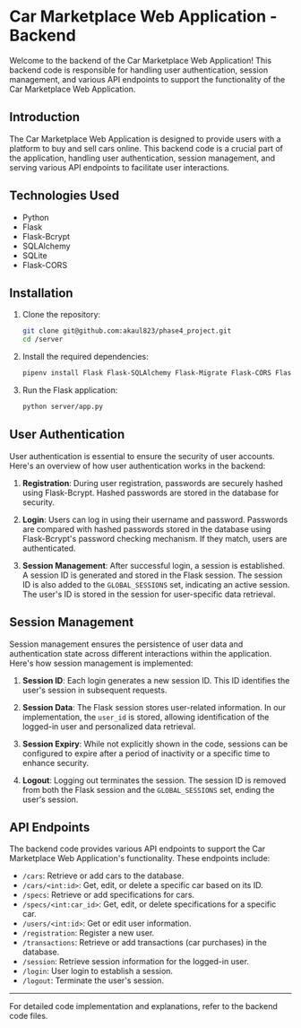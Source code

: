 # Car Marketplace Web Application - Backend

Welcome to the backend of the Car Marketplace Web Application! This backend code is responsible for handling user authentication, session management, and various API endpoints to support the functionality of the Car Marketplace Web Application.

## Introduction

The Car Marketplace Web Application is designed to provide users with a platform to buy and sell cars online. This backend code is a crucial part of the application, handling user authentication, session management, and serving various API endpoints to facilitate user interactions.

## Technologies Used

- Python
- Flask
- Flask-Bcrypt
- SQLAlchemy
- SQLite
- Flask-CORS

## Installation

1. Clone the repository:
   ```sh
   git clone git@github.com:akaul823/phase4_project.git
   cd /server
   ```

2. Install the required dependencies:
   ```sh
   pipenv install Flask Flask-SQLAlchemy Flask-Migrate Flask-CORS Flask-Bcrypt SQLAlchemy sqlalchemy-serializer
   ```

3. Run the Flask application:
   ```sh
   python server/app.py
   ```

## User Authentication

User authentication is essential to ensure the security of user accounts. Here's an overview of how user authentication works in the backend:

1. **Registration**: During user registration, passwords are securely hashed using Flask-Bcrypt. Hashed passwords are stored in the database for security.

2. **Login**: Users can log in using their username and password. Passwords are compared with hashed passwords stored in the database using Flask-Bcrypt's password checking mechanism. If they match, users are authenticated.

3. **Session Management**: After successful login, a session is established. A session ID is generated and stored in the Flask session. The session ID is also added to the `GLOBAL_SESSIONS` set, indicating an active session. The user's ID is stored in the session for user-specific data retrieval.

## Session Management

Session management ensures the persistence of user data and authentication state across different interactions within the application. Here's how session management is implemented:

1. **Session ID**: Each login generates a new session ID. This ID identifies the user's session in subsequent requests.

2. **Session Data**: The Flask session stores user-related information. In our implementation, the `user_id` is stored, allowing identification of the logged-in user and personalized data retrieval.

3. **Session Expiry**: While not explicitly shown in the code, sessions can be configured to expire after a period of inactivity or a specific time to enhance security.

4. **Logout**: Logging out terminates the session. The session ID is removed from both the Flask session and the `GLOBAL_SESSIONS` set, ending the user's session.

## API Endpoints

The backend code provides various API endpoints to support the Car Marketplace Web Application's functionality. These endpoints include:

- `/cars`: Retrieve or add cars to the database.
- `/cars/<int:id>`: Get, edit, or delete a specific car based on its ID.
- `/specs`: Retrieve or add specifications for cars.
- `/specs/<int:car_id>`: Get, edit, or delete specifications for a specific car.
- `/users/<int:id>`: Get or edit user information.
- `/registration`: Register a new user.
- `/transactions`: Retrieve or add transactions (car purchases) in the database.
- `/session`: Retrieve session information for the logged-in user.
- `/login`: User login to establish a session.
- `/logout`: Terminate the user's session.

---
For detailed code implementation and explanations, refer to the backend code files.
